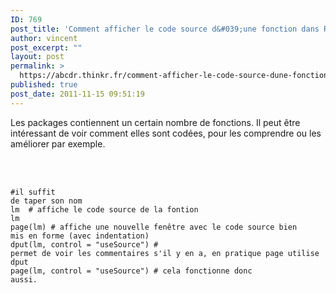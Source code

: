 ```yaml
---
ID: 769
post_title: 'Comment afficher le code source d&#039;une fonction dans R?'
author: vincent
post_excerpt: ""
layout: post
permalink: >
  https://abcdr.thinkr.fr/comment-afficher-le-code-source-dune-fonction-dans-r/
published: true
post_date: 2011-11-15 09:51:19
---
```

Les packages contiennent un certain nombre de fonctions. Il peut être intéressant de voir comment elles sont codées, pour les comprendre ou les améliorer par exemple.<br /><br /><br /> <pre><code><br />#il suffit de taper son nom<br />lm  # affiche le code source de la fontion lm<br />page(lm) # affiche une nouvelle fenêtre avec le code source bien mis en forme (avec indentation)<br />dput(lm, control = "useSource") # permet de voir les commentaires s'il y en a, en pratique page utilise dput<br />page(lm, control = "useSource") # cela fonctionne donc aussi.<br /></pre>